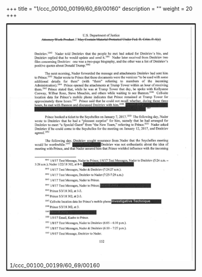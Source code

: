 +++
title = "1/ccc_00100_00199/60_69/00160"
description = ""
weight = 20
+++

<table style="border:2px solid black;max-width:800px;max-height:800px;" 
><tr><td>
<img class="center-fit-jpg"
src="/jpg_/jpg_mueller_report_searchable_160.jpg">
1/ccc_00100_00199/60_69/00160
</img></td></tr></table>
